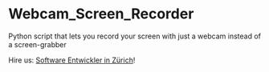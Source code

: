 # Webcam_Screen_Recorder
Python script that lets you record your screen with just a webcam instead of a screen-grabber


Hire us: [Software Entwickler in Zürich](https://polygon-software.ch)!
